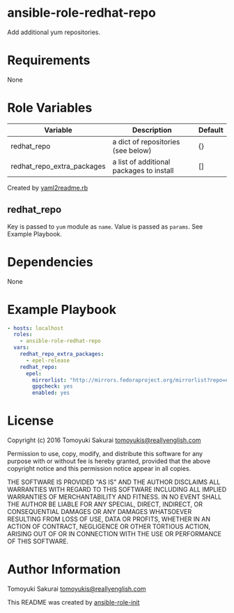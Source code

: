 # ansible-role-redhat-repo

Add additional yum repositories.

# Requirements

None

# Role Variables

| Variable | Description | Default |
|----------|-------------|---------|
| redhat\_repo | a dict of repositories (see below) | {} |
| redhat\_repo\_extra\_packages | a list of additional packages to install | [] |

Created by
[yaml2readme.rb](https://gist.github.com/trombik/b2df709657c08d845b1d3b3916e592d3)

## redhat\_repo

Key is passed to `yum` module as `name`. Value is passed as `params`. See
Example Playbook.

# Dependencies

None

# Example Playbook

```yaml
- hosts: localhost
  roles:
    - ansible-role-redhat-repo
  vars:
    redhat_repo_extra_packages:
      - epel-release
    redhat_repo:
      epel:
        mirrorlist: "http://mirrors.fedoraproject.org/mirrorlist?repo=epel-{{ ansible_distribution_major_version }}&arch={{ ansible_architecture }}"
        gpgcheck: yes
        enabled: yes
```

# License

Copyright (c) 2016 Tomoyuki Sakurai <tomoyukis@reallyenglish.com>

Permission to use, copy, modify, and distribute this software for any
purpose with or without fee is hereby granted, provided that the above
copyright notice and this permission notice appear in all copies.

THE SOFTWARE IS PROVIDED "AS IS" AND THE AUTHOR DISCLAIMS ALL WARRANTIES
WITH REGARD TO THIS SOFTWARE INCLUDING ALL IMPLIED WARRANTIES OF
MERCHANTABILITY AND FITNESS. IN NO EVENT SHALL THE AUTHOR BE LIABLE FOR
ANY SPECIAL, DIRECT, INDIRECT, OR CONSEQUENTIAL DAMAGES OR ANY DAMAGES
WHATSOEVER RESULTING FROM LOSS OF USE, DATA OR PROFITS, WHETHER IN AN
ACTION OF CONTRACT, NEGLIGENCE OR OTHER TORTIOUS ACTION, ARISING OUT OF
OR IN CONNECTION WITH THE USE OR PERFORMANCE OF THIS SOFTWARE.

# Author Information

Tomoyuki Sakurai <tomoyukis@reallyenglish.com>

This README was created by [ansible-role-init](https://gist.github.com/trombik/d01e280f02c78618429e334d8e4995c0)
